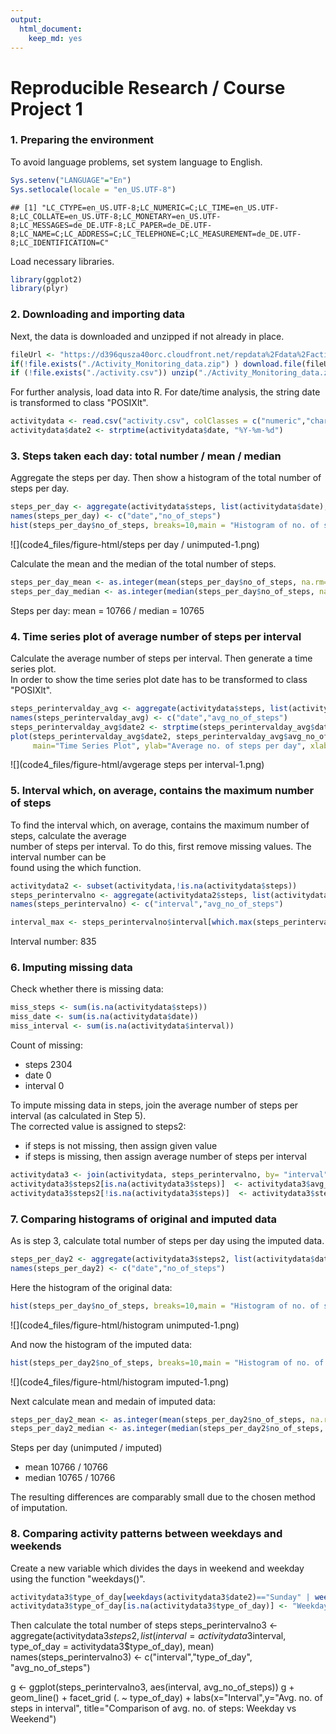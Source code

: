 ```yaml
---
output: 
  html_document: 
    keep_md: yes
---
```


Reproducible Research / Course Project 1
========================================================

### 1. Preparing the environment
To avoid language problems, set system language to English.

```r
Sys.setenv("LANGUAGE"="En")
Sys.setlocale(locale = "en_US.UTF-8")
```

```
## [1] "LC_CTYPE=en_US.UTF-8;LC_NUMERIC=C;LC_TIME=en_US.UTF-8;LC_COLLATE=en_US.UTF-8;LC_MONETARY=en_US.UTF-8;LC_MESSAGES=de_DE.UTF-8;LC_PAPER=de_DE.UTF-8;LC_NAME=C;LC_ADDRESS=C;LC_TELEPHONE=C;LC_MEASUREMENT=de_DE.UTF-8;LC_IDENTIFICATION=C"
```
Load necessary libraries.

```r
library(ggplot2)
library(plyr)
```


### 2. Downloading and importing data
Next, the data is downloaded and unzipped if not already in place.

```r
fileUrl <- "https://d396qusza40orc.cloudfront.net/repdata%2Fdata%2Factivity.zip"
if(!file.exists("./Activity_Monitoring_data.zip") ) download.file(fileUrl, destfile="./Activity_Monitoring_data.zip", method="curl" )
if (!file.exists("./activity.csv")) unzip("./Activity_Monitoring_data.zip")
```
  
For further analysis, load data into R. For date/time analysis, the string date is transformed to class "POSIXlt".

```r
activitydata <- read.csv("activity.csv", colClasses = c("numeric","character","numeric"))
activitydata$date2 <- strptime(activitydata$date, "%Y-%m-%d")
```
      

### 3. Steps taken each day: total number / mean / median
Aggregate the steps per day. Then show a histogram of the total number of steps per day.

```r
steps_per_day <- aggregate(activitydata$steps, list(activitydata$date), FUN=sum)
names(steps_per_day) <- c("date","no_of_steps")
hist(steps_per_day$no_of_steps, breaks=10,main = "Histogram of no. of steps per day", xlab="No. of steps per day")
```

![](code4_files/figure-html/steps per day / unimputed-1.png)<!-- -->

Calculate the mean and the median of the total number of steps.

```r
steps_per_day_mean <- as.integer(mean(steps_per_day$no_of_steps, na.rm=TRUE))
steps_per_day_median <- as.integer(median(steps_per_day$no_of_steps, na.rm=TRUE))
```
Steps per day:   mean   =  10766  /  median =  10765  


### 4. Time series plot of average number of steps per interval
Calculate the average number of steps per interval. Then generate a time series plot.   
In order to show the time series plot date has to be transformed to class "POSIXlt".

```r
steps_perintervalday_avg <- aggregate(activitydata$steps, list(activitydata$date), FUN=mean)
names(steps_perintervalday_avg) <- c("date","avg_no_of_steps")
steps_perintervalday_avg$date2 <- strptime(steps_perintervalday_avg$date, "%Y-%m-%d")
plot(steps_perintervalday_avg$date2, steps_perintervalday_avg$avg_no_of_steps, type="l", 
     main="Time Series Plot", ylab="Average no. of steps per day", xlab="Date" )
```

![](code4_files/figure-html/avgerage steps per interval-1.png)<!-- -->


### 5. Interval which, on average, contains the maximum number of steps
To find the interval which, on average, contains the maximum number of steps, calculate the average    
number of steps per interval. To do this, first remove missing values. The interval number can be    
found using the which function.

```r
activitydata2 <- subset(activitydata,!is.na(activitydata$steps))
steps_perintervalno <- aggregate(activitydata2$steps, list(activitydata2$interval), FUN=mean)
names(steps_perintervalno) <- c("interval","avg_no_of_steps")

interval_max <- steps_perintervalno$interval[which.max(steps_perintervalno$avg_no_of_steps)]
```
Interval number:       835


### 6. Imputing missing data
Check whether there is missing data:  

```r
miss_steps <- sum(is.na(activitydata$steps))
miss_date <- sum(is.na(activitydata$date))
miss_interval <- sum(is.na(activitydata$interval))
```
Count of missing:   
- steps      2304   
- date       0    
- interval   0    
     
To impute missing data in steps, join the average number of steps per interval (as calculated in Step 5).  
The corrected value is assigned to steps2:   
- if steps is not missing, then assign given value   
- if steps is missing, then assign average number of steps per interval

```r
activitydata3 <- join(activitydata, steps_perintervalno, by= "interval", type="left")
activitydata3$steps2[is.na(activitydata3$steps)]  <- activitydata3$avg_no_of_steps[is.na(activitydata3$steps)]
activitydata3$steps2[!is.na(activitydata3$steps)]  <- activitydata3$steps[!is.na(activitydata3$steps)]
```



### 7. Comparing histograms of original and imputed data
As is step 3, calculate total number of steps per day using the imputed data.

```r
steps_per_day2 <- aggregate(activitydata3$steps2, list(activitydata$date), FUN=sum)
names(steps_per_day2) <- c("date","no_of_steps")
```

Here the histogram of the original data:      

```r
hist(steps_per_day$no_of_steps, breaks=10,main = "Histogram of no. of steps per day", xlab="No. of steps per day")
```

![](code4_files/figure-html/histogram unimputed-1.png)<!-- -->
     
And now the histogram of the imputed data:    

```r
hist(steps_per_day2$no_of_steps, breaks=10,main = "Histogram of no. of steps per day (missing values imputed)", xlab="No. of steps per day")
```

![](code4_files/figure-html/histogram imputed-1.png)<!-- -->

Next calculate mean and medain of imputed data:

```r
steps_per_day2_mean <- as.integer(mean(steps_per_day2$no_of_steps, na.rm=TRUE))
steps_per_day2_median <- as.integer(median(steps_per_day2$no_of_steps, na.rm=TRUE))
```
Steps per day (unimputed / imputed)     
- mean    10766  /  10766    
- median  10765  / 10766      
   
The resulting differences are comparably small due to the chosen method of imputation.     


### 8. Comparing activity patterns between weekdays and weekends
Create a new variable which divides the days in weekend and weekday using the function "weekdays()".    

```r
activitydata3$type_of_day[weekdays(activitydata3$date2)=="Sunday" | weekdays(activitydata3$date2)=="Saturday"] <- "Weekend"
activitydata3$type_of_day[is.na(activitydata3$type_of_day)] <- "Weekday"
```
Then calculate the total number of steps 
steps_perintervalno3 <- aggregate(activitydata3$steps2, list(interval = activitydata3$interval, 
                                                             type_of_day = activitydata3$type_of_day), mean)
names(steps_perintervalno3) <- c("interval","type_of_day", "avg_no_of_steps")

g <- ggplot(steps_perintervalno3, aes(interval, avg_no_of_steps))
g + geom_line() +
    facet_grid (. ~ type_of_day) + 
    labs(x="Interval",y="Avg. no. of steps in interval", title="Comparison of avg. no. of steps: Weekday vs Weekend")
